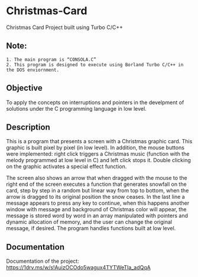 # Christmas-Card
Christmas Card Project built using Turbo C/C++

## Note:
```
1. The main program is “CONSOLA.C”
2. This program is designed to execute using Borland Turbo C/C++ in the DOS enviornment.
```

## Objective
To apply the concepts on interruptions and pointers in the develpment of solutions under the C programming language in low level.

## Description
This is a program that presents a screen with a Christmas graphic card. This graphic is built pixel by pixel (in low level). In addition, the mouse buttons were implemented: right click triggers a Christmas music (function with the melody programmed at low level in C) and left click stops it. Double clicking on the graphic activates a special effect function.

The screen also shows an arrow that when dragged with the mouse to the right end of the screen executes a function that generates snowfall on the card, step by step in a random but linear way from top to bottom, when the arrow is dragged to its original position the snow ceases. In the last line a message appears to press any key to continue, when this happens another window with message and background of Christmas color will appear, the message is stored word by word in an array manipulated with pointers and dynamic allocation of memory, and the user can change the original message, if desired. The program handles functions built at low level.

## Documentation
Documentation of the project: https://1drv.ms/w/s!AuizOCOdo5wagux4TYTWeTIa_adQqA
